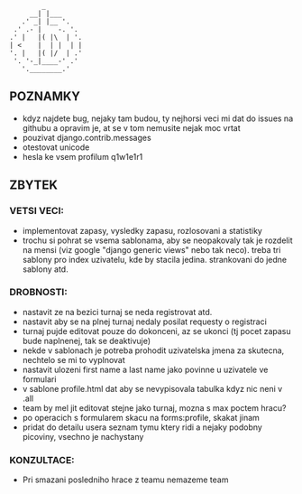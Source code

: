             _
         __| |___
       .' _| |__ '.
     .' .- |    -. '.
    .' |   |( |\  | '.
    | <    |  | |  | |
    '. |   |( |/  | .'
     '. '-_|____-' .'
       '.________.'


## POZNAMKY

* kdyz najdete bug, nejaky tam budou, ty nejhorsi veci mi dat do issues na githubu a opravim je, at se v tom nemusite nejak moc vrtat
* pouzivat django.contrib.messages
* otestovat unicode
* hesla ke vsem profilum q1w1e1r1

## ZBYTEK

### VETSI VECI:
* implementovat zapasy, vysledky zapasu, rozlosovani a statistiky
* trochu si pohrat se vsema sablonama, aby se neopakovaly tak je rozdelit na mensi (viz google "django generic views" nebo tak neco). treba tri sablony pro index uzivatelu, kde by stacila jedina. strankovani do jedne sablony atd.
### DROBNOSTI:
* nastavit ze na bezici turnaj se neda registrovat atd.
* nastavit aby se na plnej turnaj nedaly posilat requesty o registraci
* turnaj pujde editovat pouze do dokonceni, az se ukonci (tj pocet zapasu bude naplnenej, tak se deaktivuje)
* nekde v sablonach je potreba prohodit uzivatelska jmena za skutecna, nechtelo se mi to vyplnovat
* nastavit ulozeni first name a last name jako povinne u uzivatele ve formulari
* v sablone profile.html dat aby se nevypisovala tabulka kdyz nic neni v .all
* team by mel jit editovat stejne jako turnaj, mozna s max poctem hracu?
* po operacich s formularem skacu na forms:profile, skakat jinam
* pridat do detailu usera seznam tymu ktery ridi a nejaky podobny picoviny, vsechno je nachystany

### KONZULTACE:
* Pri smazani posledniho hrace z teamu nemazeme team
